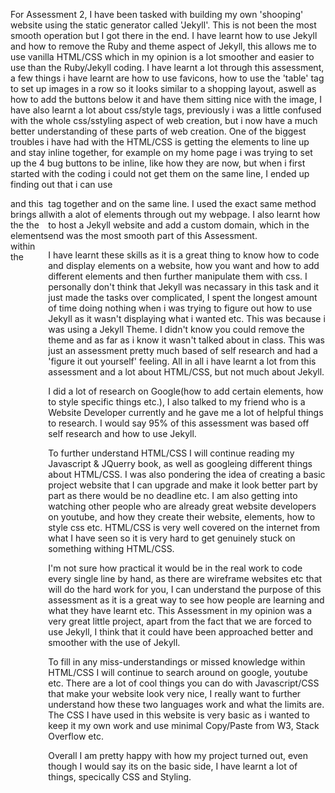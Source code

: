 For Assessment 2, I have been tasked with building my own 'shooping' website using the static generator called 'Jekyll'.
This is not been the most smooth operation but I got there in the end. I have learnt how to use Jekyll and how to remove the Ruby and theme aspect of Jekyll, this allows me to use 
vanilla HTML/CSS which in my opinion is a lot smoother and easier to use than the Ruby/Jekyll coding. I have learnt a lot through this assessment, a few things i have learnt are
how to use favicons, how to use the 'table' tag to set up images in a row so it looks similar to a shopping layout, aswell as how to add the buttons below it and have them sitting nice 
with the image, I have also learnt a lot about css/style tags, previously i was a little confused with the whole css/sstyling aspect of web creation, but i now have a much better understanding
of these parts of web creation. One of the biggest troubles i have had with the HTML/CSS is getting the elements to line up and stay inline together, for example on my home page i was
trying to set up the 4 bug buttons to be inline, like how they are now, but when i first started with the coding i could not get them on the same line, I ended up finding out that i can use
<div class="buttons" style="display: flex; justify-content: center;"> and this brings all the the elements within the <div> tag together and on the same line. I used the exact same method with a alot
of elements through out my webpage. I also learnt how to host a Jekyll website and add a custom domain, which in the end was the most smooth part of this Assessment. 

I have learnt these skills as it is a great thing to know how to code and display elements on a website, how you want and how to add different elements and then further manipulate them with
css. I personally don't think that Jekyll was necassary in this task and it just made the tasks over complicated, I spent the longest amount of time doing nothing when i was trying to figure out
how to use Jekyll as it wasn't displaying what i wanted etc. This was because i was using a Jekyll Theme. I didn't know you could remove the theme and as far as i know it wasn't talked about in class.
This was just an assessment pretty much based of self research and had a 'figure it out yourself' feeling. All in all i have learnt a lot from this assessment and a lot about HTML/CSS, but not much about
Jekyll. 

I did a lot of research on Google(how to add certain elements, how to style specific things etc.), I also talked to my friend who is a Website Developer currently and he gave me a lot of helpful things
to research. I would say 95% of this assessment was based off self research and how to use Jekyll.

To further understand HTML/CSS I will continue reading my Javascript & JQuerry book, as well as googleing different things about HTML/CSS. I was also pondering the idea of creating a basic project
website that I can upgrade and make it look better part by part as there would be no deadline etc. I am also getting into watching other people who are already great website developers on youtube, and how they
create their website, elements, how to style css etc. HTML/CSS is very well covered on the internet from what I have seen so it is very hard to get genuinely stuck on something withing HTML/CSS.

I'm not sure how practical it would be in the real work to code every single line by hand, as there are wireframe websites etc that will do the hard work for you, I can understand the purpose of this assessment as
it is a great way to see how people are learning and what they have learnt etc. This Assessment in my opinion was a very great little project, apart from the fact that we are forced to use Jekyll, I think that it could 
have been approached better and smoother with the use of Jekyll. 

To fill in any miss-understandings or missed knowledge within HTML/CSS I will continue to search around on google, youtube etc. There are a lot of cool things you can do with Javascript/CSS that make your website look very nice,
I really want to further understand how these two languages work and what the limits are. The CSS I have used in this website is very basic as i wanted to keep it my own work and use minimal Copy/Paste from W3, Stack Overflow etc.

Overall I am pretty happy with how my project turned out, even though I would say its on the basic side, I have learnt a lot of things, specically CSS and Styling. 
